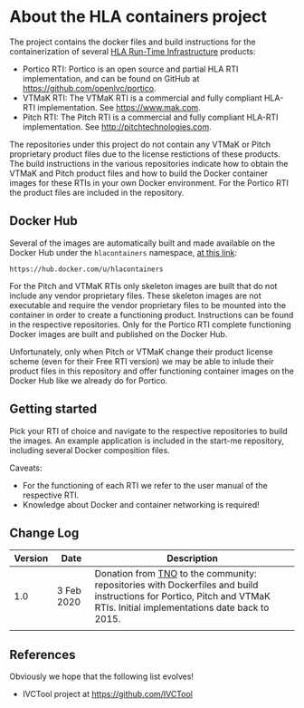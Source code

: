 # About the HLA containers project

The project contains the docker files and build instructions for the containerization of several [HLA Run-Time Infrastructure](https://en.wikipedia.org/wiki/High-level_architecture) products:

- Portico RTI: Portico is an open source and partial HLA RTI implementation, and can be found on GitHub at https://github.com/openlvc/portico.
- VTMaK RTI: The VTMaK RTI is a commercial and fully compliant HLA-RTI implementation. See https://www.mak.com.
- Pitch RTI: The Pitch RTI is a commercial and fully compliant HLA-RTI implementation. See http://pitchtechnologies.com.

The repositories under this project do not contain any VTMaK or Pitch proprietary product files due to the license restictions of these products. The build instructions in the various repositories indicate how to obtain the VTMaK and Pitch product files and how to build the Docker container images for these RTIs in your own Docker environment. For the Portico RTI the product files are included in the repository.

## Docker Hub

Several of the images are automatically built and made available on the Docker Hub under the `hlacontainers` namespace, [at this link](https://hub.docker.com/u/hlacontainers):

````
https://hub.docker.com/u/hlacontainers
````

For the Pitch and VTMaK RTIs only skeleton images are built that do not include any vendor proprietary files. These skeleton images are not executable and require the vendor proprietary files to be mounted into the container in order to create a functioning product. Instructions can be found in the respective repositories. Only for the Portico RTI complete functioning Docker images are built and published on the Docker Hub.

Unfortunately, only when Pitch or VTMaK change their product license scheme (even for their Free RTI version) we may be able to inlude their product files in this repository and offer functioning container images on the Docker Hub like we already do for Portico.

## Getting started

Pick your RTI of choice and navigate to the respective repositories to build the images. An example application is included in the start-me repository, including several Docker composition files.
 
Caveats:

- For the functioning of each RTI we refer to the user manual of the respective RTI.
- Knowledge about Docker and container networking is required!

## Change Log

| Version | Date       | Description                                                  |
| ------- | ---------- | ------------------------------------------------------------ |
| 1.0     | 3 Feb 2020 | Donation from [TNO](https://www.tno.nl/nl) to the community: repositories with Dockerfiles and build instructions for Portico, Pitch and VTMaK RTIs. Initial implementations date back to 2015. |
|         |            |                                                              |

## References

Obviously we hope that the following list evolves!

- IVCTool project at https://github.com/IVCTool

